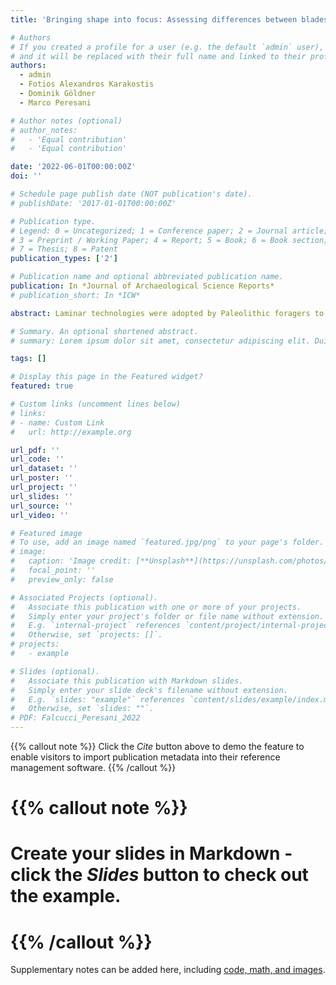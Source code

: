 ```yaml
---
title: 'Bringing shape into focus: Assessing differences between blades and bladelets and their technological significance in 3D form'

# Authors
# If you created a profile for a user (e.g. the default `admin` user), write the username (folder name) here
# and it will be replaced with their full name and linked to their profile.
authors:
  - admin
  - Fotios Alexandros Karakostis
  - Dominik Göldner
  - Marco Peresani

# Author notes (optional)
# author_notes:
#   - 'Equal contribution'
#   - 'Equal contribution'

date: '2022-06-01T00:00:00Z'
doi: ''

# Schedule page publish date (NOT publication's date).
# publishDate: '2017-01-01T00:00:00Z'

# Publication type.
# Legend: 0 = Uncategorized; 1 = Conference paper; 2 = Journal article;
# 3 = Preprint / Working Paper; 4 = Report; 5 = Book; 6 = Book section;
# 7 = Thesis; 8 = Patent
publication_types: ['2']

# Publication name and optional abbreviated publication name.
publication: In *Journal of Archaeological Science Reports*
# publication_short: In *ICW*

abstract: Laminar technologies were adopted by Paleolithic foragers to produce a variable range of stone implements. Archaeologists have reconstructed the different reduction procedures involved in the production of laminar stone tools, often underlying a separation between the bigger blanks (i.e., blades) and smaller bladelets. However, these two blank types are in most cases poorly defined, as their classification typically relies on arbitrary size thresholds that do not consider blank shape, which is a fundamental component of tool production and function. In this study, we investigate whether traditional classifications of blades and bladelets are morphologically and technologically meaningful. For this purpose, we employ a three-dimensional geometric morphometric approach on a large sample of complete blanks retrieved from one of the earliest laminar industries assigned to modern humans in southern Europe: the Protoaurignacian from Fumane Cave. We rely on a cutting-edge protocol for acquiring virtual 3D meshes of stone tools using micro-computed tomography. This novel approach allows us to scan large quantities of small lithics in a short period of time and without the typical technical problems associated with scanning small objects. After calculating the principal components of shape variation, we explore differences and similarities across the dataset using linear discriminant analysis and analysis of variance. Our multivariate study highlights distinct morphological tendencies across blades and bladelets that are however better framed when the technological organization of Protoaurignacian stone knapping is taken into consideration. Overall, our results demonstrate that virtual analysis of stone tool shape can help elucidate aspects of lithic technology and its implications for past human behavior.

# Summary. An optional shortened abstract.
# summary: Lorem ipsum dolor sit amet, consectetur adipiscing elit. Duis posuere tellus ac convallis placerat. Proin tincidunt magna sed ex sollicitudin condimentum.

tags: []

# Display this page in the Featured widget?
featured: true

# Custom links (uncomment lines below)
# links:
# - name: Custom Link
#   url: http://example.org

url_pdf: ''
url_code: ''
url_dataset: ''
url_poster: ''
url_project: ''
url_slides: ''
url_source: ''
url_video: ''

# Featured image
# To use, add an image named `featured.jpg/png` to your page's folder.
# image:
#   caption: 'Image credit: [**Unsplash**](https://unsplash.com/photos/pLCdAaMFLTE)'
#   focal_point: ''
#   preview_only: false

# Associated Projects (optional).
#   Associate this publication with one or more of your projects.
#   Simply enter your project's folder or file name without extension.
#   E.g. `internal-project` references `content/project/internal-project/index.md`.
#   Otherwise, set `projects: []`.
# projects:
#   - example

# Slides (optional).
#   Associate this publication with Markdown slides.
#   Simply enter your slide deck's filename without extension.
#   E.g. `slides: "example"` references `content/slides/example/index.md`.
#   Otherwise, set `slides: ""`.
# PDF: Falcucci_Peresani_2022
---
```


{{% callout note %}}
Click the _Cite_ button above to demo the feature to enable visitors to import publication metadata into their reference management software.
{{% /callout %}}

# {{% callout note %}}
# Create your slides in Markdown - click the _Slides_ button to check out the example.
# {{% /callout %}}

Supplementary notes can be added here, including [code, math, and images](https://wowchemy.com/docs/writing-markdown-latex/).
